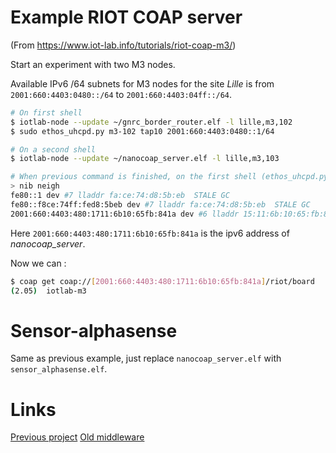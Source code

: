# Example RIOT COAP server

(From https://www.iot-lab.info/tutorials/riot-coap-m3/)

Start an experiment with two M3 nodes.

Available IPv6 /64 subnets for M3 nodes for the site *Lille* is from `2001:660:4403:0480::/64` to `2001:660:4403:04ff::/64`.

```sh
# On first shell
$ iotlab-node --update ~/gnrc_border_router.elf -l lille,m3,102
$ sudo ethos_uhcpd.py m3-102 tap10 2001:660:4403:0480::1/64

# On a second shell
$ iotlab-node --update ~/nanocoap_server.elf -l lille,m3,103

# When previous command is finished, on the first shell (ethos_uhcpd.py)
> nib neigh
fe80::1 dev #7 lladdr fa:ce:74:d8:5b:eb  STALE GC
fe80::f8ce:74ff:fed8:5beb dev #7 lladdr fa:ce:74:d8:5b:eb  STALE GC
2001:660:4403:480:1711:6b10:65fb:841a dev #6 lladdr 15:11:6b:10:65:fb:84:1a  REACHABLE REGISTERED
```

Here `2001:660:4403:480:1711:6b10:65fb:841a` is the ipv6 address of  *nanocoap_server*.

Now we can :
```sh
$ coap get coap://[2001:660:4403:480:1711:6b10:65fb:841a]/riot/board
(2.05)	iotlab-m3
```

# Sensor-alphasense

Same as previous example, just replace `nanocoap_server.elf` with `sensor_alphasense.elf`.

# Links
[Previous project](https://github.com/Lydrin/RIOT/tree/anthony/examples/anthony)
[Old middleware](https://github.com/Lydrin/RIOT/tree/anthony/examples/middleware)
